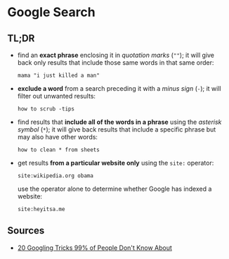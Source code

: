 # Google Search

## TL;DR

- find an **exact phrase** enclosing it in _quotation marks_ (`""`); it will give back only results that include those same words in that same order:

  ```plaintext
  mama "i just killed a man"
  ```

- **exclude a word** from a search preceding it with a _minus sign_ (`-`); it will filter out unwanted results:

  ```plaintext
  how to scrub -tips
  ```

- find results that **include all of the words in a phrase** using the _asterisk symbol_ (`*`); it will give back results that include a specific phrase but may also have other words:

  ```plaintext
  how to clean * from sheets
  ```

- get results **from a particular website only** using the `site:` operator:

  ```plaintext
  site:wikipedia.org obama
  ```

  use the operator alone to determine whether Google has indexed a website:

  ```plaintext
  site:heyitsa.me
  ```

## Sources

- [20 Googling Tricks 99% of People Don't Know About]

[20 googling tricks 99% of people don't know about]: https://betterhumans.pub/20-googling-tricks-99-of-people-dont-know-about-465ba0477bec
